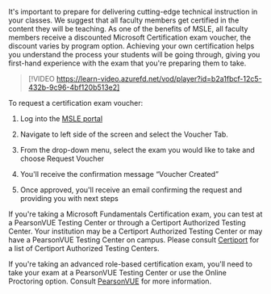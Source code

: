 It's important to prepare for delivering cutting-edge technical instruction in your classes. We suggest that all faculty members get certified in the content they will be teaching. As one of the benefits of MSLE, all faculty members receive a discounted Microsoft Certification exam voucher, the discount varies by program option. Achieving your own certification helps you understand the process your students will be going through, giving you first-hand experience with the exam that you're preparing them to take. 

> [!VIDEO https://learn-video.azurefd.net/vod/player?id=b2a1fbcf-12c5-432b-9c96-4bf120b513e2] 

To request a certification exam voucher: 

1. Log into the [MSLE portal](https://aka.ms/MSLEPort) 

2. Navigate to left side of the screen and select the Voucher Tab. 

3. From the drop-down menu, select the exam you would like to take and choose Request Voucher 

4. You'll receive the confirmation message “Voucher Created” 

5. Once approved, you'll receive an email confirming the request and providing you with next steps 

If you're taking a Microsoft Fundamentals Certification exam, you can test at a PearsonVUE Testing Center or through a Certiport Authorized Testing Center. Your institution may be a Certiport Authorized Testing Center or may have a PearsonVUE Testing Center on campus. Please consult [Certiport](https://aka.ms/certiporttest) for a list of Certiport Authorized Testing Centers. 

If you're taking an advanced role-based certification exam, you'll need to take your exam at a PearsonVUE Testing Center or use the Online Proctoring option. Consult [PearsonVUE](https://aka.ms/pearsonvue) for more information. 
